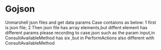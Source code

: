 # Gojson
Unmarshell json files and get data params 
Case contaions as below:
1 first is json file;
2 Then json file has array elements,but diffent element has different params please recording to case.json
such as the param input,in ConsultAvailableMethod has six ,but in PerformActions also different with ConsultAvailableMethod

